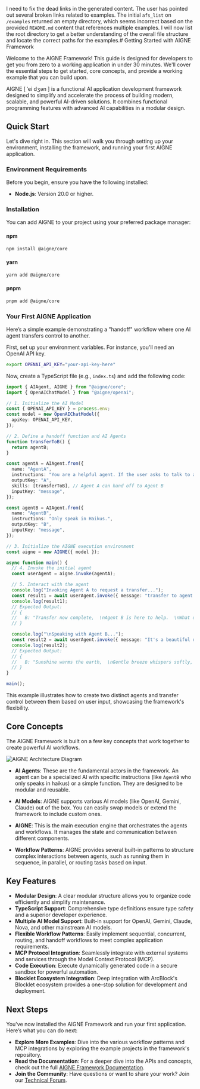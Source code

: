 I need to fix the dead links in the generated content. The user has pointed out several broken links related to examples. The initial `afs_list` on `/examples` returned an empty directory, which seems incorrect based on the provided `README.md` content that references multiple examples. I will now list the root directory to get a better understanding of the overall file structure and locate the correct paths for the examples.# Getting Started with AIGNE Framework

Welcome to the AIGNE Framework! This guide is designed for developers to get you from zero to a working application in under 30 minutes. We'll cover the essential steps to get started, core concepts, and provide a working example that you can build upon.

AIGNE \[ ˈei dʒən ] is a functional AI application development framework designed to simplify and accelerate the process of building modern, scalable, and powerful AI-driven solutions. It combines functional programming features with advanced AI capabilities in a modular design.

## Quick Start

Let's dive right in. This section will walk you through setting up your environment, installing the framework, and running your first AIGNE application.

### Environment Requirements

Before you begin, ensure you have the following installed:

*   **Node.js**: Version 20.0 or higher.

### Installation

You can add AIGNE to your project using your preferred package manager:

#### npm

```bash
npm install @aigne/core
```

#### yarn

```bash
yarn add @aigne/core
```

#### pnpm

```bash
pnpm add @aigne/core
```

### Your First AIGNE Application

Here’s a simple example demonstrating a "handoff" workflow where one AI agent transfers control to another.

First, set up your environment variables. For instance, you'll need an OpenAI API key.

```bash
export OPENAI_API_KEY="your-api-key-here"
```

Now, create a TypeScript file (e.g., `index.ts`) and add the following code:

```ts
import { AIAgent, AIGNE } from "@aigne/core";
import { OpenAIChatModel } from "@aigne/openai";

// 1. Initialize the AI Model
const { OPENAI_API_KEY } = process.env;
const model = new OpenAIChatModel({
  apiKey: OPENAI_API_KEY,
});

// 2. Define a handoff function and AI Agents
function transferToB() {
  return agentB;
}

const agentA = AIAgent.from({
  name: "AgentA",
  instructions: "You are a helpful agent. If the user asks to talk to agent B, use the transferToB skill.",
  outputKey: "A",
  skills: [transferToB], // Agent A can hand off to Agent B
  inputKey: "message",
});

const agentB = AIAgent.from({
  name: "AgentB",
  instructions: "Only speak in Haikus.",
  outputKey: "B",
  inputKey: "message",
});

// 3. Initialize the AIGNE execution environment
const aigne = new AIGNE({ model });

async function main() {
  // 4. Invoke the initial agent
  const userAgent = aigne.invoke(agentA);

  // 5. Interact with the agent
  console.log("Invoking Agent A to request a transfer...");
  const result1 = await userAgent.invoke({ message: "transfer to agent b" });
  console.log(result1);
  // Expected Output:
  // {
  //   B: "Transfer now complete,  \nAgent B is here to help.  \nWhat do you need, friend?",
  // }

  console.log("\nSpeaking with Agent B...");
  const result2 = await userAgent.invoke({ message: "It's a beautiful day" });
  console.log(result2);
  // Expected Output:
  // {
  //   B: "Sunshine warms the earth,  \nGentle breeze whispers softly,  \nNature sings with joy.  ",
  // }
}

main();
```

This example illustrates how to create two distinct agents and transfer control between them based on user input, showcasing the framework's flexibility.

## Core Concepts

The AIGNE Framework is built on a few key concepts that work together to create powerful AI workflows.

<picture>
  <source srcset="https://raw.githubusercontent.com/AIGNE-io/aigne-framework/main/assets/aigne-dark.png" media="(prefers-color-scheme: dark)">
  <source srcset="https://raw.githubusercontent.com/AIGNE-io/aigne-framework/main/assets/aigne.png" media="(prefers-color-scheme: light)">
  <img src="https://raw.githubusercontent.com/AIGNE-io/aigne-framework/main/aigne.png" alt="AIGNE Architecture Diagram" />
</picture>

*   **AI Agents**: These are the fundamental actors in the framework. An agent can be a specialized AI with specific instructions (like `AgentB` who only speaks in haikus) or a simple function. They are designed to be modular and reusable.

*   **AI Models**: AIGNE supports various AI models (like OpenAI, Gemini, Claude) out of the box. You can easily swap models or extend the framework to include custom ones.

*   **AIGNE**: This is the main execution engine that orchestrates the agents and workflows. It manages the state and communication between different components.

*   **Workflow Patterns**: AIGNE provides several built-in patterns to structure complex interactions between agents, such as running them in sequence, in parallel, or routing tasks based on input.

## Key Features

*   **Modular Design**: A clear modular structure allows you to organize code efficiently and simplify maintenance.
*   **TypeScript Support**: Comprehensive type definitions ensure type safety and a superior developer experience.
*   **Multiple AI Model Support**: Built-in support for OpenAI, Gemini, Claude, Nova, and other mainstream AI models.
*   **Flexible Workflow Patterns**: Easily implement sequential, concurrent, routing, and handoff workflows to meet complex application requirements.
*   **MCP Protocol Integration**: Seamlessly integrate with external systems and services through the Model Context Protocol (MCP).
*   **Code Execution**: Execute dynamically generated code in a secure sandbox for powerful automation.
*   **Blocklet Ecosystem Integration**: Deep integration with ArcBlock's Blocklet ecosystem provides a one-stop solution for development and deployment.

## Next Steps

You've now installed the AIGNE Framework and run your first application. Here’s what you can do next:

*   **Explore More Examples**: Dive into the various workflow patterns and MCP integrations by exploring the example projects in the framework's repository.
*   **Read the Documentation**: For a deeper dive into the APIs and concepts, check out the full [AIGNE Framework Documentation](https://www.arcblock.io/docs/aigne-framework).
*   **Join the Community**: Have questions or want to share your work? Join our [Technical Forum](https://community.arcblock.io/discussions/boards/aigne).